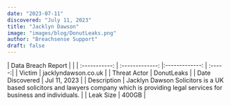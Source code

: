 ```yaml
---
date: "2023-07-11"
discovered: "July 11, 2023"
title: "Jacklyn Dawson"
image: "images/blog/DonutLeaks.png"
author: "Breachsense Support"
draft: false
---
```


| Data Breach Report           |              | 
| :-----------: | :-------------:     |:-------------:    | :-----:|
| Victim      | jacklyndawson.co.uk      | 
| Threat Actor      | DonutLeaks      | 
| Date Discovered      | Jul 11, 2023      | 
| Description      | Jacklyn Dawson Solicitors is a UK based solicitors and lawyers company which is providing legal services for business and individuals.      | 
| Leak Size      | 400GB      | 

